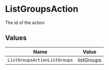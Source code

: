 # ListGroupsAction

The id of the action


## Values

| Name                         | Value                        |
| ---------------------------- | ---------------------------- |
| `ListGroupsActionListGroups` | listGroups                   |
